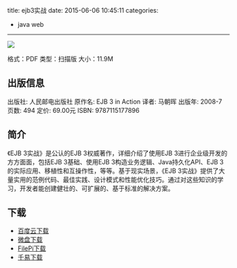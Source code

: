 title: ejb3实战
date: 2015-06-06 10:45:11
categories:
 - java web
---

![](http://img3.douban.com/lpic/s5906090.jpg)

格式：PDF
类型：扫描版
大小：11.9M

<!--more-->

## 出版信息 ##

出版社: 人民邮电出版社
原作名: EJB 3 in Action
译者: 马朝晖 
出版年: 2008-7
页数: 494
定价: 69.00元
ISBN: 9787115177896

## 简介 ##

《EJB 3实战》是公认的EJB 3权威著作，详细介绍了使用EJB 3进行企业级开发的方方面面，包括EJB 3基础、使用EJB 3构造业务逻辑、Java持久化API、EJB 3的实际应用、移植性和互操作性，等等。基于现实场景，《EJB 3实战》提供了大量实用的范例代码、最佳实践、设计模式和性能优化技巧。通过对这些知识的学习，开发者能创建健壮的、可扩展的、基于标准的解决方案。

## 下载 ##

+ [百度云下载](http://pan.baidu.com/s/1c0lY7ni)
+ [微盘下载](http://vdisk.weibo.com/s/aADaW4YRFsDFV)
+ [FilePi下载](http://filepi.com/i/JPBKzT6)
+ [千易下载](http://1000eb.com/1gg1w)
